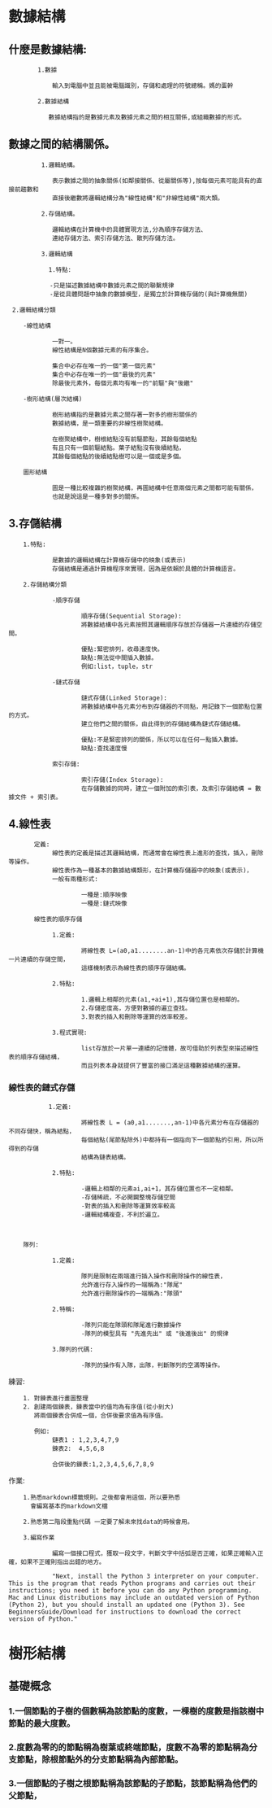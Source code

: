# 數據結構

##      什麼是數據結構:

            1.數據

                輸入到電腦中並且能被電腦識別，存儲和處理的符號總稱。媽的蛋幹
            
            2.數據結構
           
               數據結構指的是數據元素及數據元素之間的相互關係,或組織數據的形式。

##     數據之間的結構關係。

             1.邏輯結構。

                表示數據之間的抽象關係(如鄰接關係、從屬關係等),按每個元素可能具有的直接前趨數和
                直接後繼數將邏輯結構分為"線性結構"和"非線性結構"兩大類。

             2.存儲結構。

                邏輯結構在計算機中的具體實現方法,分為順序存儲方法、
                連結存儲方法、索引存儲方法、散列存儲方法。
                
             3.邏輯結構
    
               1.特點:

            　　-只是描述數據結構中數據元素之間的聯繫規律
            　　-是從具體問題中抽象的數據模型，是獨立於計算機存儲的(與計算機無關)
    
     2.邏輯結構分類

        -線性結構

                一對一。
                線性結構是N個數據元素的有序集合。
                
                集合中必存在唯一的一個"第一個元素"
                集合中必存在唯一的一個"最後的元素"
                除最後元素外，每個元素均有唯一的"前驅"與"後繼"

        -樹形結構(層次結構)

                樹形結構指的是數據元素之間存著一對多的樹形關係的
                數據結構，是一類重要的非線性樹聚結構。
                
                在樹聚結構中，樹根結點沒有前驅節點，其餘每個結點
                有且只有一個前驅結點。葉子結點沒有後續結點，
                其餘每個結點的後續結點樹可以是一個或是多個。

        圖形結構

                圖是一種比較複雜的樹聚結構，再圖結構中任意兩個元素之間都可能有關係，
                也就是說這是一種多對多的關係。
    
##     3.存儲結構

        1.特點:

                是數據的邏輯結構在計算機存儲中的映象(或表示)
                存儲結構是通過計算機程序來實現，因為是依賴於具體的計算機語言。

        2.存儲結構分類

                -順序存儲 

                        順序存儲(Sequential Storage):
                        將數據結構中各元素按照其邏輯順序存放於存儲器一片連續的存儲空間。

                        優點:緊密排列，收尋速度快。
                        缺點:無法從中間插入數據。
                        例如:list，tuple，str

                -鏈式存儲

                        鏈式存儲(Linked Storage):
                        將數據結構中各元素分布到存儲器的不同點，用記錄下一個節點位置的方式。
                        建立他們之間的關係，由此得到的存儲結構為鏈式存儲結構。

                        優點:不是緊密排列的關係，所以可以在任何一點插入數據。
                        缺點:查找速度慢

                索引存儲:

                        索引存儲(Index Storage):
                        在存儲數據的同時，建立一個附加的索引表，及索引存儲結構 = 數據文件 + 索引表。

##    4.線性表
    
           定義:
                線性表的定義是描述其邏輯結構，而通常會在線性表上進形的查找，插入，刪除等操作。
                線性表作為一種基本的數據結構類形，在計算機存儲器中的映象(或表示)，
                一般有兩種形式:

                        一種是:順序映像
                        一種是:鏈式映像
           
           線性表的順序存儲

                1.定義:

                        將線性表 L=(a0,a1........an-1)中的各元素依次存儲於計算機一片連續的存儲空間，
                        這樣機制表示為線性表的順序存儲結構。

                2.特點:

                        1.邏輯上相鄰的元素(a1,+ai+1),其存儲位置也是相鄰的。 
                        2.存儲密度高，方便對數據的遍立查找。
                        3.對表的插入和刪除等運算的效率較差。
                
                3.程式實現:

                        list存放於一片單一連續的記憶體，故可借助於列表型來描述線性表的順序存儲結構，
                        而且列表本身就提供了豐富的接口滿足這種數據結構的運算。
        
###          線性表的鏈式存儲


               1.定義:

                        將線性表 L = (a0,a1.......,an-1)中各元素分布在存儲器的不同存儲快，稱為結點，
                        每個結點(尾節點除外)中都持有一個指向下一個節點的引用，所以所得到的存儲
                        結構為鏈表結構。

                2.特點:

                        -邏輯上相鄰的元素ai,ai+1，其存儲位置也不一定相鄰。
                        -存儲稀疏，不必開闢整塊存儲空間
                        -對表的插入和刪除等運算效率較高
                        -邏輯結構複查，不利於遍立。


        
        隊列:

                1.定義:

                        隊列是限制在兩端進行插入操作和刪除操作的線性表，
                        允許進行存入操作的一端稱為:"隊尾"
                        允許進行刪除操作的一端稱為:"隊頭"
                
                2.特稱:

                        -隊列只能在隊頭和隊尾進行數據操作
                        -隊列的模型具有 "先進先出" 或 "後進後出" 的規律

                3.隊列的代碼:

                        -隊列的操作有入隊，出隊，判斷隊列的空滿等操作。


練習:

        1. 對鍊表進行畫圖整理
        2. 創建兩個鍊表，鍊表當中的值均為有序值(從小到大)
           將兩個鍊表合併成一個，合併後要求值為有序值。
           
           例如:
                鏈表1 : 1,2,3,4,7,9
                鍊表2:  4,5,6,8

                合併後的鍊表:1,2,3,4,5,6,7,8,9

作業:

        1.熟悉markdown標籤規則。之後都會用這個，所以要熟悉
          會編寫基本的markdown文檔
        
        2.熟悉第二階段重點代碼 一定要了解未來找data的時候會用。

        3.編寫作業

                編寫一個接口程式，獲取一段文字，判斷文字中括弧是否正確，如果正確輸入正確，如果不正確則指出出錯的地方。

                "Next, install the Python 3 interpreter on your computer. This is the program that reads Python programs and carries out their instructions; you need it before you can do any Python programming. Mac and Linux distributions may include an outdated version of Python (Python 2), but you should install an updated one (Python 3). See BeginnersGuide/Download for instructions to download the correct version of Python."

# 樹形結構

##      基礎概念

###             1.一個節點的子樹的個數稱為該節點的度數，一棵樹的度數是指該樹中節點的最大度數。

###             2.度數為零的的節點稱為樹葉或終端節點，度數不為零的節點稱為分支節點，除根節點外的分支節點稱為內部節點。

###             3.一個節點的子樹之根節點稱為該節點的子節點，該節點稱為他們的父節點，






